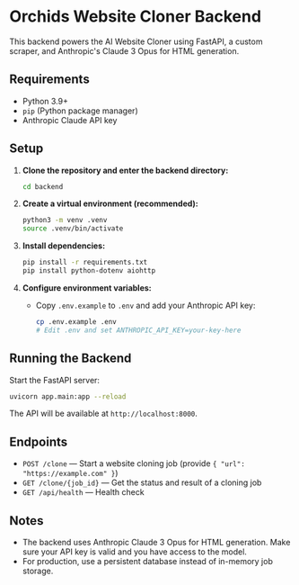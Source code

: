 # Orchids Website Cloner Backend

This backend powers the AI Website Cloner using FastAPI, a custom scraper, and Anthropic's Claude 3 Opus for HTML generation.

## Requirements
- Python 3.9+
- `pip` (Python package manager)
- Anthropic Claude API key

## Setup

1. **Clone the repository and enter the backend directory:**
   ```bash
   cd backend
   ```

2. **Create a virtual environment (recommended):**
   ```bash
   python3 -m venv .venv
   source .venv/bin/activate
   ```

3. **Install dependencies:**
   ```bash
   pip install -r requirements.txt
   pip install python-dotenv aiohttp
   ```

4. **Configure environment variables:**
   - Copy `.env.example` to `.env` and add your Anthropic API key:
     ```bash
     cp .env.example .env
     # Edit .env and set ANTHROPIC_API_KEY=your-key-here
     ```

## Running the Backend

Start the FastAPI server:
```bash
uvicorn app.main:app --reload
```

The API will be available at `http://localhost:8000`.

## Endpoints
- `POST /clone` — Start a website cloning job (provide `{ "url": "https://example.com" }`)
- `GET /clone/{job_id}` — Get the status and result of a cloning job
- `GET /api/health` — Health check

## Notes
- The backend uses Anthropic Claude 3 Opus for HTML generation. Make sure your API key is valid and you have access to the model.
- For production, use a persistent database instead of in-memory job storage. 